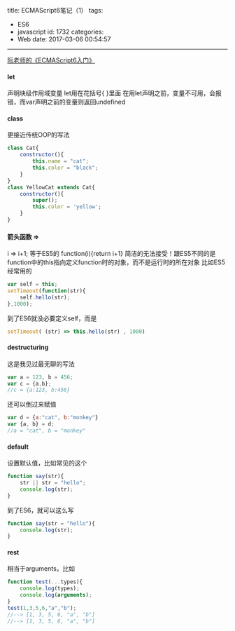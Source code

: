 title: ECMAScript6笔记（1）
tags:
  - ES6
  - javascript
id: 1732
categories:
  - Web
date: 2017-03-06 00:54:57
---
[阮老师的《ECMAScript6入门》](http://es6.ruanyifeng.com/)


#### let
声明块级作用域变量
let用在花括号{ }里面
在用let声明之前，变量不可用，会报错，而var声明之前的变量则返回undefined

#### class
更接近传统OOP的写法
```js
class Cat{
    constructor(){
        this.name = "cat";
        this.color = "black";
    }
}
class YellowCat extends Cat{
    constructor(){
        super();
        this.color = 'yellow';
    }
}
```
<!--more-->
#### 箭头函数 =>
i => i+1;
等于ES5的 function(i){return i+1}
简洁的无法接受！跟ES5不同的是function中的this指向定义function时的对象，而不是运行时的所在对象
比如ES5经常用的
```js
var self = this;
setTimeout(function(str){
    self.hello(str);
},1000);
```
到了ES6就没必要定义self，而是
```js
setTimeout( (str) => this.hello(str) , 1000)
```

#### destructuring
这是我见过最无聊的写法
```js
var a = 123, b = 456;
var c = {a,b};
//c = {a:123, b:456}
```
还可以倒过来赋值
```js
var d = {a:"cat", b:"monkey"}
var {a, b} = d;
//a = "cat", b = "monkey"
```

#### default
设置默认值，比如常见的这个
```js
function say(str){
    str || str = "hello";
    console.log(str);
}
```
到了ES6，就可以这么写
```js
function say(str = "hello"){
    console.log(str);
}
```

#### rest
相当于arguments，比如
```js
function test(...types){
    console.log(types);
    console.log(arguments);
}
test(1,3,5,6,"a","b");
//--> [1, 3, 5, 6, "a", "b"]
//--> [1, 3, 5, 6, "a", "b"]
```